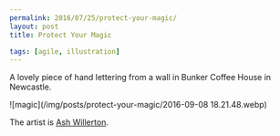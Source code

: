 ```yaml
---
permalink: 2016/07/25/protect-your-magic/
layout: post
title: Protect Your Magic

tags: [agile, illustration]
---
```


A lovely piece of hand lettering from a wall in Bunker Coffee House in Newcastle.

![magic](/img/posts/protect-your-magic/2016-09-08 18.21.48.webp)

The artist is <a href="http://www.ashleywillerton.com/about/">Ash Willerton</a>.

